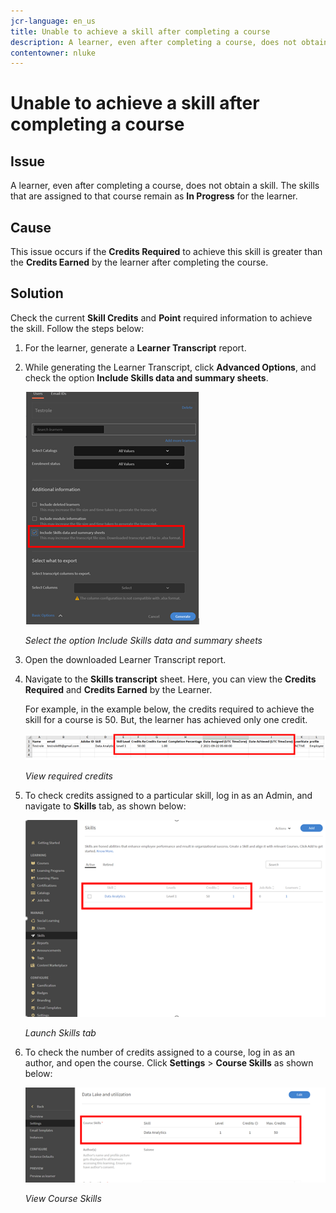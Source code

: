 ```yaml
---
jcr-language: en_us
title: Unable to achieve a skill after completing a course
description: A learner, even after completing a course, does not obtain a skill. The skills that are assigned to that course remain as In Progress for the learner.
contentowner: nluke
---
```



# Unable to achieve a skill after completing a course

## Issue

A learner, even after completing a course, does not obtain a skill. The skills that are assigned to that course remain as **In Progress** for the learner.

## Cause

This issue occurs if the **Credits Required** to achieve this skill is greater than the **Credits Earned** by the learner after completing the course. 

## Solution

Check the current **Skill Credits** and **Point** required information to achieve the skill. Follow the steps below:

1. For the learner, generate a **Learner Transcript** report.
1. While generating the Learner Transcript, click **Advanced Options**, and check the option **Include Skills data and summary sheets**.

   ![](assets/advanced-options.png)

   *Select the option Include Skills data and summary sheets*

1. Open the downloaded Learner Transcript report. 
1. Navigate to the **Skills transcript** sheet. Here, you can view the **Credits Required** and **Credits Earned** by the Learner. 

   For example, in the example below, the credits required to achieve the skill for a course is 50. But, the learner has achieved only one credit.

   ![](assets/skill-transcript.png)

   *View required credits*

1. To check credits assigned to a particular skill, log in as an Admin, and navigate to **Skills** tab, as shown below:

   ![](assets/skill.png)

   *Launch Skills tab*

1. To check the number of credits assigned to a course, log in as an author, and open the course. Click **Settings** > **Course Skills** as shown below:

   ![](assets/course-skills.png)

   *View Course Skills*
